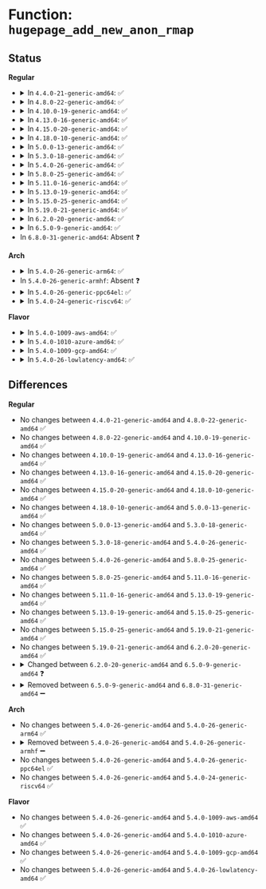 # Function: <code>hugepage_add_new_anon_rmap</code>

## Status
<b>Regular</b>
<ul>
<li>
<details>
<summary>In <code>4.4.0-21-generic-amd64</code>: ✅</summary>

```c
void hugepage_add_new_anon_rmap(struct page * page, struct vm_area_struct * vma, long unsigned int address)
```

```json
{
  "name": "hugepage_add_new_anon_rmap",
  "collision_type": "Unique Global",
  "inline_type": "No",
  "funcs": [
    {
      "addr": 18446744071580730704,
      "name": "hugepage_add_new_anon_rmap",
      "external": true,
      "loc": "mm/rmap.c:1710",
      "file": "mm/rmap.c",
      "inline": "seen, unknown",
      "caller_inline": [],
      "caller_func": [
        "mm/hugetlb.c:hugetlb_cow",
        "mm/hugetlb.c:hugetlb_fault"
      ]
    }
  ],
  "symbols": [
    {
      "addr": 18446744071580730704,
      "name": "hugepage_add_new_anon_rmap",
      "section": ".text",
      "bind": "STB_GLOBAL",
      "size": 41
    }
  ]
}
```
</details>
</li>
<li>
<details>
<summary>In <code>4.8.0-22-generic-amd64</code>: ✅</summary>

```c
void hugepage_add_new_anon_rmap(struct page * page, struct vm_area_struct * vma, long unsigned int address)
```

```json
{
  "name": "hugepage_add_new_anon_rmap",
  "collision_type": "Unique Global",
  "inline_type": "No",
  "funcs": [
    {
      "addr": 18446744071580849584,
      "name": "hugepage_add_new_anon_rmap",
      "external": true,
      "loc": "mm/rmap.c:1909",
      "file": "mm/rmap.c",
      "inline": "seen, unknown",
      "caller_inline": [],
      "caller_func": [
        "mm/hugetlb.c:hugetlb_fault",
        "mm/hugetlb.c:hugetlb_cow"
      ]
    }
  ],
  "symbols": [
    {
      "addr": 18446744071580849584,
      "name": "hugepage_add_new_anon_rmap",
      "section": ".text",
      "bind": "STB_GLOBAL",
      "size": 41
    }
  ]
}
```
</details>
</li>
<li>
<details>
<summary>In <code>4.10.0-19-generic-amd64</code>: ✅</summary>

```c
void hugepage_add_new_anon_rmap(struct page * page, struct vm_area_struct * vma, long unsigned int address)
```

```json
{
  "name": "hugepage_add_new_anon_rmap",
  "collision_type": "Unique Global",
  "inline_type": "No",
  "funcs": [
    {
      "addr": 18446744071580920064,
      "name": "hugepage_add_new_anon_rmap",
      "external": true,
      "loc": "mm/rmap.c:1908",
      "file": "mm/rmap.c",
      "inline": "seen, unknown",
      "caller_inline": [],
      "caller_func": [
        "mm/hugetlb.c:hugetlb_fault",
        "mm/hugetlb.c:hugetlb_cow"
      ]
    }
  ],
  "symbols": [
    {
      "addr": 18446744071580920064,
      "name": "hugepage_add_new_anon_rmap",
      "section": ".text",
      "bind": "STB_GLOBAL",
      "size": 41
    }
  ]
}
```
</details>
</li>
<li>
<details>
<summary>In <code>4.13.0-16-generic-amd64</code>: ✅</summary>

```c
void hugepage_add_new_anon_rmap(struct page * page, struct vm_area_struct * vma, long unsigned int address)
```

```json
{
  "name": "hugepage_add_new_anon_rmap",
  "collision_type": "Unique Global",
  "inline_type": "No",
  "funcs": [
    {
      "addr": 18446744071580964256,
      "name": "hugepage_add_new_anon_rmap",
      "external": true,
      "loc": "mm/rmap.c:1816",
      "file": "mm/rmap.c",
      "inline": "seen, unknown",
      "caller_inline": [],
      "caller_func": [
        "mm/hugetlb.c:hugetlb_mcopy_atomic_pte",
        "mm/hugetlb.c:hugetlb_no_page",
        "mm/hugetlb.c:hugetlb_cow"
      ]
    }
  ],
  "symbols": [
    {
      "addr": 18446744071580964256,
      "name": "hugepage_add_new_anon_rmap",
      "section": ".text",
      "bind": "STB_GLOBAL",
      "size": 41
    }
  ]
}
```
</details>
</li>
<li>
<details>
<summary>In <code>4.15.0-20-generic-amd64</code>: ✅</summary>

```c
void hugepage_add_new_anon_rmap(struct page * page, struct vm_area_struct * vma, long unsigned int address)
```

```json
{
  "name": "hugepage_add_new_anon_rmap",
  "collision_type": "Unique Global",
  "inline_type": "No",
  "funcs": [
    {
      "addr": 18446744071581066576,
      "name": "hugepage_add_new_anon_rmap",
      "external": true,
      "loc": "mm/rmap.c:1901",
      "file": "mm/rmap.c",
      "inline": "seen, unknown",
      "caller_inline": [],
      "caller_func": [
        "mm/hugetlb.c:hugetlb_mcopy_atomic_pte",
        "mm/hugetlb.c:hugetlb_no_page",
        "mm/hugetlb.c:hugetlb_cow"
      ]
    }
  ],
  "symbols": [
    {
      "addr": 18446744071581066576,
      "name": "hugepage_add_new_anon_rmap",
      "section": ".text",
      "bind": "STB_GLOBAL",
      "size": 41
    }
  ]
}
```
</details>
</li>
<li>
<details>
<summary>In <code>4.18.0-10-generic-amd64</code>: ✅</summary>

```c
void hugepage_add_new_anon_rmap(struct page * page, struct vm_area_struct * vma, long unsigned int address)
```

```json
{
  "name": "hugepage_add_new_anon_rmap",
  "collision_type": "Unique Global",
  "inline_type": "No",
  "funcs": [
    {
      "addr": 18446744071581205520,
      "name": "hugepage_add_new_anon_rmap",
      "external": true,
      "loc": "mm/rmap.c:1919",
      "file": "mm/rmap.c",
      "inline": "seen, unknown",
      "caller_inline": [],
      "caller_func": [
        "mm/hugetlb.c:hugetlb_mcopy_atomic_pte",
        "mm/hugetlb.c:hugetlb_no_page",
        "mm/hugetlb.c:hugetlb_cow"
      ]
    }
  ],
  "symbols": [
    {
      "addr": 18446744071581205520,
      "name": "hugepage_add_new_anon_rmap",
      "section": ".text",
      "bind": "STB_GLOBAL",
      "size": 41
    }
  ]
}
```
</details>
</li>
<li>
<details>
<summary>In <code>5.0.0-13-generic-amd64</code>: ✅</summary>

```c
void hugepage_add_new_anon_rmap(struct page * page, struct vm_area_struct * vma, long unsigned int address)
```

```json
{
  "name": "hugepage_add_new_anon_rmap",
  "collision_type": "Unique Global",
  "inline_type": "No",
  "funcs": [
    {
      "addr": 18446744071581289232,
      "name": "hugepage_add_new_anon_rmap",
      "external": true,
      "loc": "mm/rmap.c:1937",
      "file": "mm/rmap.c",
      "inline": "seen, unknown",
      "caller_inline": [],
      "caller_func": [
        "mm/hugetlb.c:hugetlb_mcopy_atomic_pte",
        "mm/hugetlb.c:hugetlb_no_page",
        "mm/hugetlb.c:hugetlb_cow"
      ]
    }
  ],
  "symbols": [
    {
      "addr": 18446744071581289232,
      "name": "hugepage_add_new_anon_rmap",
      "section": ".text",
      "bind": "STB_GLOBAL",
      "size": 41
    }
  ]
}
```
</details>
</li>
<li>
<details>
<summary>In <code>5.3.0-18-generic-amd64</code>: ✅</summary>

```c
void hugepage_add_new_anon_rmap(struct page * page, struct vm_area_struct * vma, long unsigned int address)
```

```json
{
  "name": "hugepage_add_new_anon_rmap",
  "collision_type": "Unique Global",
  "inline_type": "No",
  "funcs": [
    {
      "addr": 18446744071581363664,
      "name": "hugepage_add_new_anon_rmap",
      "external": true,
      "loc": "mm/rmap.c:1947",
      "file": "mm/rmap.c",
      "inline": "seen, unknown",
      "caller_inline": [],
      "caller_func": [
        "mm/hugetlb.c:hugetlb_mcopy_atomic_pte",
        "mm/hugetlb.c:hugetlb_no_page",
        "mm/hugetlb.c:hugetlb_cow"
      ]
    }
  ],
  "symbols": [
    {
      "addr": 18446744071581363664,
      "name": "hugepage_add_new_anon_rmap",
      "section": ".text",
      "bind": "STB_GLOBAL",
      "size": 41
    }
  ]
}
```
</details>
</li>
<li>
<details>
<summary>In <code>5.4.0-26-generic-amd64</code>: ✅</summary>

```c
void hugepage_add_new_anon_rmap(struct page * page, struct vm_area_struct * vma, long unsigned int address)
```

```json
{
  "name": "hugepage_add_new_anon_rmap",
  "collision_type": "Unique Global",
  "inline_type": "No",
  "funcs": [
    {
      "addr": 18446744071581423344,
      "name": "hugepage_add_new_anon_rmap",
      "external": true,
      "loc": "mm/rmap.c:1947",
      "file": "mm/rmap.c",
      "inline": "seen, unknown",
      "caller_inline": [],
      "caller_func": [
        "mm/hugetlb.c:hugetlb_mcopy_atomic_pte",
        "mm/hugetlb.c:hugetlb_no_page",
        "mm/hugetlb.c:hugetlb_cow"
      ]
    }
  ],
  "symbols": [
    {
      "addr": 18446744071581423344,
      "name": "hugepage_add_new_anon_rmap",
      "section": ".text",
      "bind": "STB_GLOBAL",
      "size": 41
    }
  ]
}
```
</details>
</li>
<li>
<details>
<summary>In <code>5.8.0-25-generic-amd64</code>: ✅</summary>

```c
void hugepage_add_new_anon_rmap(struct page * page, struct vm_area_struct * vma, long unsigned int address)
```

```json
{
  "name": "hugepage_add_new_anon_rmap",
  "collision_type": "Unique Global",
  "inline_type": "No",
  "funcs": [
    {
      "addr": 18446744071581625056,
      "name": "hugepage_add_new_anon_rmap",
      "external": true,
      "loc": "mm/rmap.c:1985",
      "file": "mm/rmap.c",
      "inline": "seen, unknown",
      "caller_inline": [],
      "caller_func": [
        "mm/hugetlb.c:hugetlb_mcopy_atomic_pte",
        "mm/hugetlb.c:hugetlb_no_page",
        "mm/hugetlb.c:hugetlb_cow"
      ]
    }
  ],
  "symbols": [
    {
      "addr": 18446744071581625056,
      "name": "hugepage_add_new_anon_rmap",
      "section": ".text",
      "bind": "STB_GLOBAL",
      "size": 205
    }
  ]
}
```
</details>
</li>
<li>
<details>
<summary>In <code>5.11.0-16-generic-amd64</code>: ✅</summary>

```c
void hugepage_add_new_anon_rmap(struct page * page, struct vm_area_struct * vma, long unsigned int address)
```

```json
{
  "name": "hugepage_add_new_anon_rmap",
  "collision_type": "Unique Global",
  "inline_type": "No",
  "funcs": [
    {
      "addr": 18446744071581671296,
      "name": "hugepage_add_new_anon_rmap",
      "external": true,
      "loc": "mm/rmap.c:1979",
      "file": "mm/rmap.c",
      "inline": "seen, unknown",
      "caller_inline": [],
      "caller_func": [
        "mm/hugetlb.c:hugetlb_mcopy_atomic_pte",
        "mm/hugetlb.c:hugetlb_no_page",
        "mm/hugetlb.c:hugetlb_cow"
      ]
    }
  ],
  "symbols": [
    {
      "addr": 18446744071581671296,
      "name": "hugepage_add_new_anon_rmap",
      "section": ".text",
      "bind": "STB_GLOBAL",
      "size": 205
    }
  ]
}
```
</details>
</li>
<li>
<details>
<summary>In <code>5.13.0-19-generic-amd64</code>: ✅</summary>

```c
void hugepage_add_new_anon_rmap(struct page * page, struct vm_area_struct * vma, long unsigned int address)
```

```json
{
  "name": "hugepage_add_new_anon_rmap",
  "collision_type": "Unique Global",
  "inline_type": "No",
  "funcs": [
    {
      "addr": 18446744071581693520,
      "name": "hugepage_add_new_anon_rmap",
      "external": true,
      "loc": "mm/rmap.c:2003",
      "file": "mm/rmap.c",
      "inline": "seen, unknown",
      "caller_inline": [],
      "caller_func": [
        "mm/hugetlb.c:hugetlb_mcopy_atomic_pte",
        "mm/hugetlb.c:hugetlb_no_page",
        "mm/hugetlb.c:hugetlb_cow",
        "mm/hugetlb.c:copy_hugetlb_page_range"
      ]
    }
  ],
  "symbols": [
    {
      "addr": 18446744071581693520,
      "name": "hugepage_add_new_anon_rmap",
      "section": ".text",
      "bind": "STB_GLOBAL",
      "size": 205
    }
  ]
}
```
</details>
</li>
<li>
<details>
<summary>In <code>5.15.0-25-generic-amd64</code>: ✅</summary>

```c
void hugepage_add_new_anon_rmap(struct page * page, struct vm_area_struct * vma, long unsigned int address)
```

```json
{
  "name": "hugepage_add_new_anon_rmap",
  "collision_type": "Unique Global",
  "inline_type": "No",
  "funcs": [
    {
      "addr": 18446744071581965664,
      "name": "hugepage_add_new_anon_rmap",
      "external": true,
      "loc": "mm/rmap.c:2404",
      "file": "mm/rmap.c",
      "inline": "seen, unknown",
      "caller_inline": [],
      "caller_func": [
        "mm/hugetlb.c:hugetlb_mcopy_atomic_pte",
        "mm/hugetlb.c:hugetlb_no_page",
        "mm/hugetlb.c:hugetlb_cow",
        "mm/hugetlb.c:copy_hugetlb_page_range"
      ]
    }
  ],
  "symbols": [
    {
      "addr": 18446744071581965664,
      "name": "hugepage_add_new_anon_rmap",
      "section": ".text",
      "bind": "STB_GLOBAL",
      "size": 205
    }
  ]
}
```
</details>
</li>
<li>
<details>
<summary>In <code>5.19.0-21-generic-amd64</code>: ✅</summary>

```c
void hugepage_add_new_anon_rmap(struct page * page, struct vm_area_struct * vma, long unsigned int address)
```

```json
{
  "name": "hugepage_add_new_anon_rmap",
  "collision_type": "Unique Global",
  "inline_type": "No",
  "funcs": [
    {
      "addr": 18446744071582384224,
      "name": "hugepage_add_new_anon_rmap",
      "external": true,
      "loc": "mm/rmap.c:2546",
      "file": "mm/rmap.c",
      "inline": "seen, unknown",
      "caller_inline": [],
      "caller_func": [
        "mm/hugetlb.c:hugetlb_mcopy_atomic_pte",
        "mm/hugetlb.c:hugetlb_no_page",
        "mm/hugetlb.c:hugetlb_wp",
        "mm/hugetlb.c:copy_hugetlb_page_range"
      ]
    }
  ],
  "symbols": [
    {
      "addr": 18446744071582384224,
      "name": "hugepage_add_new_anon_rmap",
      "section": ".text",
      "bind": "STB_GLOBAL",
      "size": 200
    }
  ]
}
```
</details>
</li>
<li>
<details>
<summary>In <code>6.2.0-20-generic-amd64</code>: ✅</summary>

```c
void hugepage_add_new_anon_rmap(struct page * page, struct vm_area_struct * vma, long unsigned int address)
```

```json
{
  "name": "hugepage_add_new_anon_rmap",
  "collision_type": "Unique Global",
  "inline_type": "No",
  "funcs": [
    {
      "addr": 18446744071582887888,
      "name": "hugepage_add_new_anon_rmap",
      "external": true,
      "loc": "mm/rmap.c:2560",
      "file": "mm/rmap.c",
      "inline": "seen, unknown",
      "caller_inline": [],
      "caller_func": [
        "mm/hugetlb.c:hugetlb_mcopy_atomic_pte",
        "mm/hugetlb.c:hugetlb_no_page",
        "mm/hugetlb.c:hugetlb_wp",
        "mm/hugetlb.c:copy_hugetlb_page_range"
      ]
    }
  ],
  "symbols": [
    {
      "addr": 18446744071582887888,
      "name": "hugepage_add_new_anon_rmap",
      "section": ".text",
      "bind": "STB_GLOBAL",
      "size": 192
    }
  ]
}
```
</details>
</li>
<li>
<details>
<summary>In <code>6.5.0-9-generic-amd64</code>: ✅</summary>

```c
void hugepage_add_new_anon_rmap(struct folio * folio, struct vm_area_struct * vma, long unsigned int address)
```

```json
{
  "name": "hugepage_add_new_anon_rmap",
  "collision_type": "Unique Global",
  "inline_type": "No",
  "funcs": [
    {
      "addr": 18446744071583102768,
      "name": "hugepage_add_new_anon_rmap",
      "external": true,
      "loc": "mm/rmap.c:2559",
      "file": "mm/rmap.c",
      "inline": "seen, unknown",
      "caller_inline": [],
      "caller_func": [
        "mm/hugetlb.c:hugetlb_mfill_atomic_pte",
        "mm/hugetlb.c:hugetlb_no_page",
        "mm/hugetlb.c:hugetlb_wp",
        "mm/hugetlb.c:copy_hugetlb_page_range"
      ]
    }
  ],
  "symbols": [
    {
      "addr": 18446744071583102768,
      "name": "hugepage_add_new_anon_rmap",
      "section": ".text",
      "bind": "STB_GLOBAL",
      "size": 126
    }
  ]
}
```
</details>
</li>
<li>
In <code>6.8.0-31-generic-amd64</code>: Absent ❓
</li>
</ul>
<b>Arch</b>
<ul>
<li>
<details>
<summary>In <code>5.4.0-26-generic-arm64</code>: ✅</summary>

```c
void hugepage_add_new_anon_rmap(struct page * page, struct vm_area_struct * vma, long unsigned int address)
```

```json
{
  "name": "hugepage_add_new_anon_rmap",
  "collision_type": "Unique Global",
  "inline_type": "No",
  "funcs": [
    {
      "addr": 18446603336492824288,
      "name": "hugepage_add_new_anon_rmap",
      "external": true,
      "loc": "mm/rmap.c:1947",
      "file": "mm/rmap.c",
      "inline": "seen, unknown",
      "caller_inline": [],
      "caller_func": [
        "mm/hugetlb.c:hugetlb_mcopy_atomic_pte",
        "mm/hugetlb.c:hugetlb_no_page",
        "mm/hugetlb.c:hugetlb_cow"
      ]
    }
  ],
  "symbols": [
    {
      "addr": 18446603336492824288,
      "name": "hugepage_add_new_anon_rmap",
      "section": ".text",
      "bind": "STB_GLOBAL",
      "size": 104
    }
  ]
}
```
</details>
</li>
<li>
In <code>5.4.0-26-generic-armhf</code>: Absent ❓
</li>
<li>
<details>
<summary>In <code>5.4.0-26-generic-ppc64el</code>: ✅</summary>

```c
void hugepage_add_new_anon_rmap(struct page * page, struct vm_area_struct * vma, long unsigned int address)
```

```json
{
  "name": "hugepage_add_new_anon_rmap",
  "collision_type": "Unique Global",
  "inline_type": "No",
  "funcs": [
    {
      "addr": 13835058055286208576,
      "name": "hugepage_add_new_anon_rmap",
      "external": true,
      "loc": "mm/rmap.c:1947",
      "file": "mm/rmap.c",
      "inline": "seen, unknown",
      "caller_inline": [],
      "caller_func": [
        "mm/hugetlb.c:hugetlb_mcopy_atomic_pte",
        "mm/hugetlb.c:hugetlb_no_page",
        "mm/hugetlb.c:hugetlb_cow"
      ]
    }
  ],
  "symbols": [
    {
      "addr": 13835058055286208576,
      "name": "hugepage_add_new_anon_rmap",
      "section": ".text",
      "bind": "STB_GLOBAL",
      "size": 84
    }
  ]
}
```
</details>
</li>
<li>
<details>
<summary>In <code>5.4.0-24-generic-riscv64</code>: ✅</summary>

```c
void hugepage_add_new_anon_rmap(struct page * page, struct vm_area_struct * vma, long unsigned int address)
```

```json
{
  "name": "hugepage_add_new_anon_rmap",
  "collision_type": "Unique Global",
  "inline_type": "No",
  "funcs": [
    {
      "addr": 18446743936272781354,
      "name": "hugepage_add_new_anon_rmap",
      "external": true,
      "loc": "mm/rmap.c:1947",
      "file": "mm/rmap.c",
      "inline": "seen, unknown",
      "caller_inline": [],
      "caller_func": [
        "mm/hugetlb.c:hugetlb_mcopy_atomic_pte",
        "mm/hugetlb.c:hugetlb_no_page",
        "mm/hugetlb.c:hugetlb_cow"
      ]
    }
  ],
  "symbols": [
    {
      "addr": 18446743936272781354,
      "name": "hugepage_add_new_anon_rmap",
      "section": ".text",
      "bind": "STB_GLOBAL",
      "size": 78
    }
  ]
}
```
</details>
</li>
</ul>
<b>Flavor</b>
<ul>
<li>
<details>
<summary>In <code>5.4.0-1009-aws-amd64</code>: ✅</summary>

```c
void hugepage_add_new_anon_rmap(struct page * page, struct vm_area_struct * vma, long unsigned int address)
```

```json
{
  "name": "hugepage_add_new_anon_rmap",
  "collision_type": "Unique Global",
  "inline_type": "No",
  "funcs": [
    {
      "addr": 18446744071581392192,
      "name": "hugepage_add_new_anon_rmap",
      "external": true,
      "loc": "mm/rmap.c:1947",
      "file": "mm/rmap.c",
      "inline": "seen, unknown",
      "caller_inline": [],
      "caller_func": [
        "mm/hugetlb.c:hugetlb_mcopy_atomic_pte",
        "mm/hugetlb.c:hugetlb_no_page",
        "mm/hugetlb.c:hugetlb_cow"
      ]
    }
  ],
  "symbols": [
    {
      "addr": 18446744071581392192,
      "name": "hugepage_add_new_anon_rmap",
      "section": ".text",
      "bind": "STB_GLOBAL",
      "size": 41
    }
  ]
}
```
</details>
</li>
<li>
<details>
<summary>In <code>5.4.0-1010-azure-amd64</code>: ✅</summary>

```c
void hugepage_add_new_anon_rmap(struct page * page, struct vm_area_struct * vma, long unsigned int address)
```

```json
{
  "name": "hugepage_add_new_anon_rmap",
  "collision_type": "Unique Global",
  "inline_type": "No",
  "funcs": [
    {
      "addr": 18446744071581334896,
      "name": "hugepage_add_new_anon_rmap",
      "external": true,
      "loc": "mm/rmap.c:1947",
      "file": "mm/rmap.c",
      "inline": "seen, unknown",
      "caller_inline": [],
      "caller_func": [
        "mm/hugetlb.c:hugetlb_mcopy_atomic_pte",
        "mm/hugetlb.c:hugetlb_no_page",
        "mm/hugetlb.c:hugetlb_cow"
      ]
    }
  ],
  "symbols": [
    {
      "addr": 18446744071581334896,
      "name": "hugepage_add_new_anon_rmap",
      "section": ".text",
      "bind": "STB_GLOBAL",
      "size": 41
    }
  ]
}
```
</details>
</li>
<li>
<details>
<summary>In <code>5.4.0-1009-gcp-amd64</code>: ✅</summary>

```c
void hugepage_add_new_anon_rmap(struct page * page, struct vm_area_struct * vma, long unsigned int address)
```

```json
{
  "name": "hugepage_add_new_anon_rmap",
  "collision_type": "Unique Global",
  "inline_type": "No",
  "funcs": [
    {
      "addr": 18446744071581383392,
      "name": "hugepage_add_new_anon_rmap",
      "external": true,
      "loc": "mm/rmap.c:1947",
      "file": "mm/rmap.c",
      "inline": "seen, unknown",
      "caller_inline": [],
      "caller_func": [
        "mm/hugetlb.c:hugetlb_mcopy_atomic_pte",
        "mm/hugetlb.c:hugetlb_no_page",
        "mm/hugetlb.c:hugetlb_cow"
      ]
    }
  ],
  "symbols": [
    {
      "addr": 18446744071581383392,
      "name": "hugepage_add_new_anon_rmap",
      "section": ".text",
      "bind": "STB_GLOBAL",
      "size": 41
    }
  ]
}
```
</details>
</li>
<li>
<details>
<summary>In <code>5.4.0-26-lowlatency-amd64</code>: ✅</summary>

```c
void hugepage_add_new_anon_rmap(struct page * page, struct vm_area_struct * vma, long unsigned int address)
```

```json
{
  "name": "hugepage_add_new_anon_rmap",
  "collision_type": "Unique Global",
  "inline_type": "No",
  "funcs": [
    {
      "addr": 18446744071581447280,
      "name": "hugepage_add_new_anon_rmap",
      "external": true,
      "loc": "mm/rmap.c:1947",
      "file": "mm/rmap.c",
      "inline": "seen, unknown",
      "caller_inline": [],
      "caller_func": [
        "mm/hugetlb.c:hugetlb_mcopy_atomic_pte",
        "mm/hugetlb.c:hugetlb_no_page",
        "mm/hugetlb.c:hugetlb_cow"
      ]
    }
  ],
  "symbols": [
    {
      "addr": 18446744071581447280,
      "name": "hugepage_add_new_anon_rmap",
      "section": ".text",
      "bind": "STB_GLOBAL",
      "size": 41
    }
  ]
}
```
</details>
</li>
</ul>

## Differences
<b>Regular</b>
<ul>
<li>
No changes between <code>4.4.0-21-generic-amd64</code> and <code>4.8.0-22-generic-amd64</code> ✅
</li>
<li>
No changes between <code>4.8.0-22-generic-amd64</code> and <code>4.10.0-19-generic-amd64</code> ✅
</li>
<li>
No changes between <code>4.10.0-19-generic-amd64</code> and <code>4.13.0-16-generic-amd64</code> ✅
</li>
<li>
No changes between <code>4.13.0-16-generic-amd64</code> and <code>4.15.0-20-generic-amd64</code> ✅
</li>
<li>
No changes between <code>4.15.0-20-generic-amd64</code> and <code>4.18.0-10-generic-amd64</code> ✅
</li>
<li>
No changes between <code>4.18.0-10-generic-amd64</code> and <code>5.0.0-13-generic-amd64</code> ✅
</li>
<li>
No changes between <code>5.0.0-13-generic-amd64</code> and <code>5.3.0-18-generic-amd64</code> ✅
</li>
<li>
No changes between <code>5.3.0-18-generic-amd64</code> and <code>5.4.0-26-generic-amd64</code> ✅
</li>
<li>
No changes between <code>5.4.0-26-generic-amd64</code> and <code>5.8.0-25-generic-amd64</code> ✅
</li>
<li>
No changes between <code>5.8.0-25-generic-amd64</code> and <code>5.11.0-16-generic-amd64</code> ✅
</li>
<li>
No changes between <code>5.11.0-16-generic-amd64</code> and <code>5.13.0-19-generic-amd64</code> ✅
</li>
<li>
No changes between <code>5.13.0-19-generic-amd64</code> and <code>5.15.0-25-generic-amd64</code> ✅
</li>
<li>
No changes between <code>5.15.0-25-generic-amd64</code> and <code>5.19.0-21-generic-amd64</code> ✅
</li>
<li>
No changes between <code>5.19.0-21-generic-amd64</code> and <code>6.2.0-20-generic-amd64</code> ✅
</li>
<li>
<details>
<summary>Changed between <code>6.2.0-20-generic-amd64</code> and <code>6.5.0-9-generic-amd64</code> ❓</summary>
<ul>
<li>
<b>Param added. </b>
<code>struct folio * folio</code>
</li>
<li>
<b>Param removed. </b>
<code>struct page * page</code>
</li>
</ul>
</details>
</li>
<li>
<details>
<summary>Removed between <code>6.5.0-9-generic-amd64</code> and <code>6.8.0-31-generic-amd64</code> ➖</summary>

```c
void hugepage_add_new_anon_rmap(struct folio * folio, struct vm_area_struct * vma, long unsigned int address)
```
</details>
</li>
</ul>
<b>Arch</b>
<ul>
<li>
No changes between <code>5.4.0-26-generic-amd64</code> and <code>5.4.0-26-generic-arm64</code> ✅
</li>
<li>
<details>
<summary>Removed between <code>5.4.0-26-generic-amd64</code> and <code>5.4.0-26-generic-armhf</code> ➖</summary>

```c
void hugepage_add_new_anon_rmap(struct page * page, struct vm_area_struct * vma, long unsigned int address)
```
</details>
</li>
<li>
No changes between <code>5.4.0-26-generic-amd64</code> and <code>5.4.0-26-generic-ppc64el</code> ✅
</li>
<li>
No changes between <code>5.4.0-26-generic-amd64</code> and <code>5.4.0-24-generic-riscv64</code> ✅
</li>
</ul>
<b>Flavor</b>
<ul>
<li>
No changes between <code>5.4.0-26-generic-amd64</code> and <code>5.4.0-1009-aws-amd64</code> ✅
</li>
<li>
No changes between <code>5.4.0-26-generic-amd64</code> and <code>5.4.0-1010-azure-amd64</code> ✅
</li>
<li>
No changes between <code>5.4.0-26-generic-amd64</code> and <code>5.4.0-1009-gcp-amd64</code> ✅
</li>
<li>
No changes between <code>5.4.0-26-generic-amd64</code> and <code>5.4.0-26-lowlatency-amd64</code> ✅
</li>
</ul>
